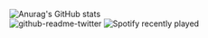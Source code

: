 ![Anurag's GitHub stats](https://github-readme-stats.vercel.app/api?username=vrcvieira&show_icons=true&theme=gruvbox)
<br>
![github-readme-twitter](https://github-readme-twitter.gazf.vercel.app/api?id=vrcvieira)
![Spotify recently played](https://spotify-recently-played-readme.vercel.app/api?user=22y67wuewuadjeienujspni4a&width=300)
